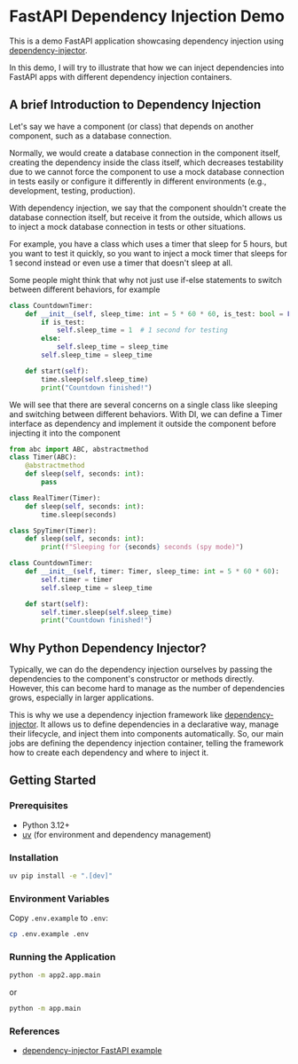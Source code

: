 # FastAPI Dependency Injection Demo

This is a demo FastAPI application showcasing dependency injection using [dependency-injector](https://python-dependency-injector.ets-labs.org/).

In this demo, I will try to illustrate that how we can inject dependencies into FastAPI apps with different dependency injection containers.

## A brief Introduction to Dependency Injection
Let's say we have a component (or class) that depends on another component, such as a database connection.

Normally, we would create a database connection in the component itself, creating the dependency inside the class itself, which decreases testability due to we cannot force the component to use a mock database connection in tests easily or configure it differently in different environments (e.g., development, testing, production).

With dependency injection, we say that the component shouldn't create the database connection itself, but receive it from the outside, which allows us to inject a mock database connection in tests or other situations.

For example, you have a class which uses a timer that sleep for 5 hours, but you want to test it quickly, so you want to inject a mock timer that sleeps for 1 second instead or even use a timer that doesn't sleep at all. 

Some people might think that why not just use if-else statements to switch between different behaviors, for example
```python
class CountdownTimer:
    def __init__(self, sleep_time: int = 5 * 60 * 60, is_test: bool = False):
        if is_test:
            self.sleep_time = 1  # 1 second for testing
        else:
            self.sleep_time = sleep_time
        self.sleep_time = sleep_time

    def start(self):
        time.sleep(self.sleep_time)
        print("Countdown finished!")
```

We will see that there are several concerns on a single class like sleeping and switching between different behaviors. With DI, we can define a Timer interface as dependency and implement it outside the component before injecting it into the component

```python
from abc import ABC, abstractmethod
class Timer(ABC):
    @abstractmethod
    def sleep(self, seconds: int):
        pass

class RealTimer(Timer):
    def sleep(self, seconds: int):
        time.sleep(seconds)

class SpyTimer(Timer):
    def sleep(self, seconds: int):
        print(f"Sleeping for {seconds} seconds (spy mode)")

class CountdownTimer:
    def __init__(self, timer: Timer, sleep_time: int = 5 * 60 * 60):
        self.timer = timer
        self.sleep_time = sleep_time

    def start(self):
        self.timer.sleep(self.sleep_time)
        print("Countdown finished!")
```


## Why Python Dependency Injector?
Typically, we can do the dependency injection ourselves by passing the dependencies to the component's constructor or methods directly. However, this can become hard to manage as the number of dependencies grows, especially in larger applications.

This is why we use a dependency injection framework like [dependency-injector](https://python-dependency-injector.ets-labs.org/). It allows us to define dependencies in a declarative way, manage their lifecycle, and inject them into components automatically. So, our main jobs are defining the dependency injection container, telling the framework how to create each dependency and where to inject it.

## Getting Started

### Prerequisites

- Python 3.12+
- [uv](https://github.com/astral-sh/uv) (for environment and dependency management)

### Installation

```sh
uv pip install -e ".[dev]"
```

### Environment Variables
Copy `.env.example` to `.env`:
```sh
cp .env.example .env
```

### Running the Application
```sh
python -m app2.app.main
```

or 
```sh
python -m app.main
```

### References
- [dependency-injector FastAPI example](https://python-dependency-injector.ets-labs.org/examples/fastapi.html)